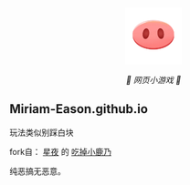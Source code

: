 <p align="center">
  <a href="https://xingye.me/game/eatkano"><img src="https://github.com/Miriam-Eason/Miriam-Eason.github.io/blob/main/static/image/AfterClicking.png?raw=true" width="100" height="100" alt="EatKano"></a>
</p>
<div align="center">



_🦌 网页小游戏 🥛_

</div>


## Miriam-Eason.github.io
玩法类似别踩白块

fork自：
[星夜](https://github.com/arcxingye)
的
[吃掉小鹿乃](https://github.com/arcxingye/EatKano)

纯恶搞无恶意。

